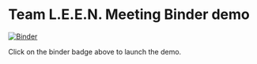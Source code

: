 # Team L.E.E.N. Meeting Binder demo
[![Binder](https://mybinder.org/badge_logo.svg)](https://mybinder.org/v2/gh/Magritte-code/Examples/master?filepath=2020-05-13_Leuven_LeenMeeting%2Foverview.ipynb)

Click on the binder badge above to launch the demo.
